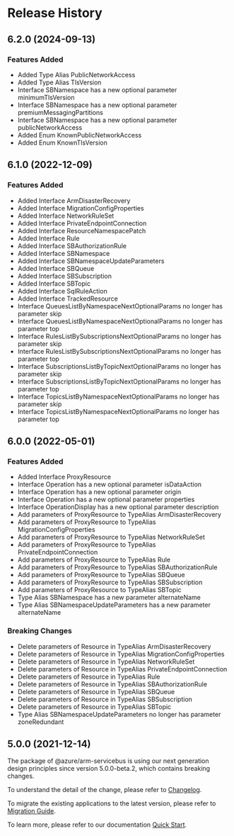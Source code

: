 # Release History
    
## 6.2.0 (2024-09-13)
    
### Features Added

  - Added Type Alias PublicNetworkAccess
  - Added Type Alias TlsVersion
  - Interface SBNamespace has a new optional parameter minimumTlsVersion
  - Interface SBNamespace has a new optional parameter premiumMessagingPartitions
  - Interface SBNamespace has a new optional parameter publicNetworkAccess
  - Added Enum KnownPublicNetworkAccess
  - Added Enum KnownTlsVersion
    
    
## 6.1.0 (2022-12-09)
    
### Features Added

  - Added Interface ArmDisasterRecovery
  - Added Interface MigrationConfigProperties
  - Added Interface NetworkRuleSet
  - Added Interface PrivateEndpointConnection
  - Added Interface ResourceNamespacePatch
  - Added Interface Rule
  - Added Interface SBAuthorizationRule
  - Added Interface SBNamespace
  - Added Interface SBNamespaceUpdateParameters
  - Added Interface SBQueue
  - Added Interface SBSubscription
  - Added Interface SBTopic
  - Added Interface SqlRuleAction
  - Added Interface TrackedResource
  - Interface QueuesListByNamespaceNextOptionalParams no longer has parameter skip
  - Interface QueuesListByNamespaceNextOptionalParams no longer has parameter top
  - Interface RulesListBySubscriptionsNextOptionalParams no longer has parameter skip
  - Interface RulesListBySubscriptionsNextOptionalParams no longer has parameter top
  - Interface SubscriptionsListByTopicNextOptionalParams no longer has parameter skip
  - Interface SubscriptionsListByTopicNextOptionalParams no longer has parameter top
  - Interface TopicsListByNamespaceNextOptionalParams no longer has parameter skip
  - Interface TopicsListByNamespaceNextOptionalParams no longer has parameter top
    
    
## 6.0.0 (2022-05-01)
    
### Features Added

  - Added Interface ProxyResource
  - Interface Operation has a new optional parameter isDataAction
  - Interface Operation has a new optional parameter origin
  - Interface Operation has a new optional parameter properties
  - Interface OperationDisplay has a new optional parameter description
  - Add parameters of ProxyResource to TypeAlias ArmDisasterRecovery
  - Add parameters of ProxyResource to TypeAlias MigrationConfigProperties
  - Add parameters of ProxyResource to TypeAlias NetworkRuleSet
  - Add parameters of ProxyResource to TypeAlias PrivateEndpointConnection
  - Add parameters of ProxyResource to TypeAlias Rule
  - Add parameters of ProxyResource to TypeAlias SBAuthorizationRule
  - Add parameters of ProxyResource to TypeAlias SBQueue
  - Add parameters of ProxyResource to TypeAlias SBSubscription
  - Add parameters of ProxyResource to TypeAlias SBTopic
  - Type Alias SBNamespace has a new parameter alternateName
  - Type Alias SBNamespaceUpdateParameters has a new parameter alternateName

### Breaking Changes

  - Delete parameters of Resource in TypeAlias ArmDisasterRecovery
  - Delete parameters of Resource in TypeAlias MigrationConfigProperties
  - Delete parameters of Resource in TypeAlias NetworkRuleSet
  - Delete parameters of Resource in TypeAlias PrivateEndpointConnection
  - Delete parameters of Resource in TypeAlias Rule
  - Delete parameters of Resource in TypeAlias SBAuthorizationRule
  - Delete parameters of Resource in TypeAlias SBQueue
  - Delete parameters of Resource in TypeAlias SBSubscription
  - Delete parameters of Resource in TypeAlias SBTopic
  - Type Alias SBNamespaceUpdateParameters no longer has parameter zoneRedundant
    
    
## 5.0.0 (2021-12-14)

The package of @azure/arm-servicebus is using our next generation design principles since version 5.0.0-beta.2, which contains breaking changes.

To understand the detail of the change, please refer to [Changelog](https://aka.ms/js-track2-changelog).

To migrate the existing applications to the latest version, please refer to [Migration Guide](https://aka.ms/js-track2-migration-guide).

To learn more, please refer to our documentation [Quick Start](https://aka.ms/azsdk/js/mgmt/quickstart).
